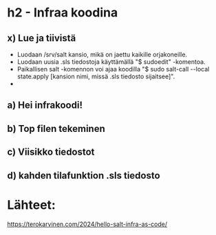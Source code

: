 # h2 - Infraa koodina

## x) Lue ja tiivistä

- Luodaan /srv/salt kansio, mikä on jaettu kaikille orjakoneille.
- Luodaan uusia .sls tiedostoja käyttämällä "$ sudoedit" -komentoa.
- Paikallisen salt -komennon voi ajaa koodilla "$ sudo salt-call --local state.apply [kansion nimi, missä .sls tiedosto sijaitsee]".
- 

## a) Hei infrakoodi!

## b) Top filen tekeminen

## c) Viisikko tiedostot

## d) kahden tilafunktion .sls tiedosto

# Lähteet:

https://terokarvinen.com/2024/hello-salt-infra-as-code/
